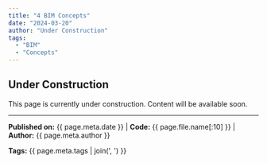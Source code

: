 ```yaml
---
title: "4 BIM Concepts"
date: "2024-03-20"
author: "Under Construction"
tags:
  - "BIM"
  - "Concepts"
---
```


## Under Construction

This page is currently under construction. Content will be available soon.

---
**Published on:** {{ page.meta.date }} | **Code:** {{ page.file.name[:10] }}  | **Author:** {{ page.meta.author }}

**Tags:** {{ page.meta.tags | join(', ') }} 